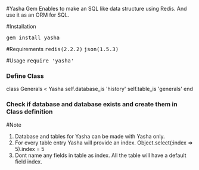 #Yasha Gem
Enables to make an SQL like data structure using Redis. And use it as an ORM for SQL.

#Installation

<tt>gem install yasha</tt>

#Requirements 
<tt>redis(2.2.2)</tt>
<tt>json(1.5.3)</tt>

#Usage
<tt>require 'yasha'</tt>

<h3>Define Class</h3>
<p>
  class Generals < Yasha
    self.database_is 'history'
    self.table_is 'generals'
  end
</p>

<h3>Check if database and database exists and create them in Class definition</h3>


#Note
1. Database and tables for Yasha can be made with Yasha only.
2. For every table entry Yasha will provide an index. Object.select(:index => 5).index = 5
3. Dont name any fields in table as index. All the table will have a default field index.